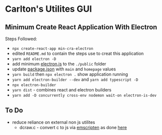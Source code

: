 # Carlton's Utilites GUI

## Minimum Create React Application With Electron

Steps Followed:

- `npx create-react-app min-cra-electron`
- edited `README.md` to contain the steps use to creat this application
- `yarn add electron -D`
- add minimum [electron.js](./public/electron.js) to the `./public` folder
- update [package.json](./package.json) with `main` and `homepage` values
- `yarn build` then `npx electron .` show application running
- `yarn add electron-builder --dev` and `yarn add typescript -D`
- `npx electron-builder`
- `yarn dist` - combines react and electron builders
- `yarn add -D concurrently cross-env nodemon wait-on electron-is-dev`

## To Do

- reduce reliance on external non js utilites
  - dcraw.c - convert c to js via [emscripten](https://emscripten.org/) as done
    [here](https://github.com/carltonwin8/dcraw.js)
